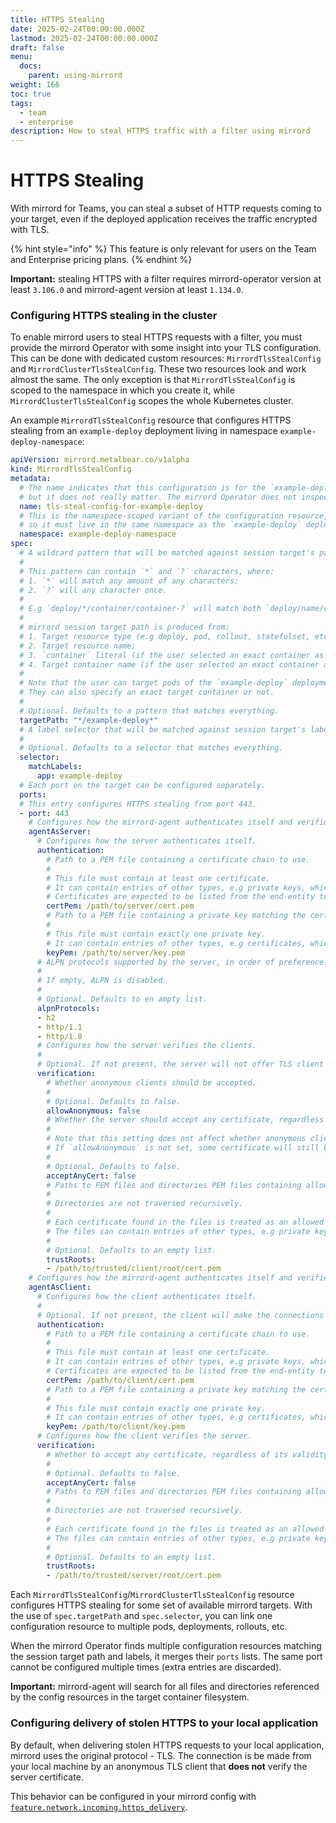 ```yaml
---
title: HTTPS Stealing
date: 2025-02-24T00:00:00.000Z
lastmod: 2025-02-24T00:00:00.000Z
draft: false
menu:
  docs:
    parent: using-mirrord
weight: 166
toc: true
tags:
  - team
  - enterprise
description: How to steal HTTPS traffic with a filter using mirrord
---
```


# HTTPS Stealing

With mirrord for Teams, you can steal a subset of HTTP requests coming to your target, even if the deployed application receives the traffic encrypted with TLS.

{% hint style="info" %}
This feature is only relevant for users on the Team and Enterprise pricing plans.
{% endhint %}

**Important:** stealing HTTPS with a filter requires mirrord-operator version at least `3.106.0` and mirrord-agent version at least `1.134.0`.

### Configuring HTTPS stealing in the cluster

To enable mirrord users to steal HTTPS requests with a filter, you must provide the mirrord Operator with some insight into your TLS configuration. This can be done with dedicated custom resources: `MirrordTlsStealConfig` and `MirrordClusterTlsStealConfig`. These two resources look and work almost the same. The only exception is that `MirrordTlsStealConfig` is scoped to the namespace in which you create it, while `MirrordClusterTlsStealConfig` scopes the whole Kubernetes cluster.

An example `MirrordTlsStealConfig` resource that configures HTTPS stealing from an `example-deploy` deployment living in namespace `example-deploy-namespace`:

```yaml
apiVersion: mirrord.metalbear.co/v1alpha
kind: MirrordTlsStealConfig
metadata:
  # The name indicates that this configuration is for the `example-deploy` deployment,
  # but it does not really matter. The mirrord Operator does not inspect config resources' names. 
  name: tls-steal-config-for-example-deploy
  # This is the namespace-scoped variant of the configuration resource,
  # so it must live in the same namespace as the `example-deploy` deployment.
  namespace: example-deploy-namespace
spec:
  # A wildcard pattern that will be matched against session target's path.
  #
  # This pattern can contain `*` and `?` characters, where:
  # 1. `*` will match any amount of any characters;
  # 2. `?` will any character once.
  #
  # E.g `deploy/*/container/container-?` will match both `deploy/name/container/container-1` and `deploy/another-name/container/container-2`.
  #
  # mirrord session target path is produced from:
  # 1. Target resource type (e.g deploy, pod, rollout, statefulset, etc.);
  # 2. Target resource name;
  # 3. `container` literal (if the user selected an exact container as the target);
  # 4. Target container name (if the user selected an exact container as the target).
  #
  # Note that the user can target pods of the `example-deploy` deployment either indirectly, by targeting the deployment, or directly.
  # They can also specify an exact target container or not.
  #
  # Optional. Defaults to a pattern that matches everything.
  targetPath: "*/example-deploy*"
  # A label selector that will be matched against session target's labels.
  #
  # Optional. Defaults to a selector that matches everything.
  selector:
    matchLabels:
      app: example-deploy
  # Each port on the target can be configured separately.
  ports:
  # This entry configures HTTPS stealing from port 443.
  - port: 443
    # Configures how the mirrord-agent authenticates itself and verifies the clients (original request senders) when acting as a TLS server.
    agentAsServer:
      # Configures how the server authenticates itself.
      authentication:
        # Path to a PEM file containing a certificate chain to use.
        #
        # This file must contain at least one certificate.
        # It can contain entries of other types, e.g private keys, which are ignored.
        # Certificates are expected to be listed from the end-entity to the root.
        certPem: /path/to/server/cert.pem
        # Path to a PEM file containing a private key matching the certificate chain from `certPem`.
        #
        # This file must contain exactly one private key.
        # It can contain entries of other types, e.g certificates, which are ignored.
        keyPem: /path/to/server/key.pem
      # ALPN protocols supported by the server, in order of preference.
      #
      # If empty, ALPN is disabled.
      #
      # Optional. Defaults to en ampty list.
      alpnProtocols:
      - h2
      - http/1.1
      - http/1.0
      # Configures how the server verifies the clients.
      #
      # Optional. If not present, the server will not offer TLS client authentication at all.
      verification:
        # Whether anonymous clients should be accepted.
        #
        # Optional. Defaults to false.
        allowAnonymous: false
        # Whether the server should accept any certificate, regardless of its validity and who signed it.
        #
        # Note that this setting does not affect whether anonymous clients are accepted or not.
        # If `allowAnonymous` is not set, some certificate will still be required.
        #
        # Optional. Defaults to false.
        acceptAnyCert: false
        # Paths to PEM files and directories PEM files containing allowed root certificates.
        #
        # Directories are not traversed recursively.
        #
        # Each certificate found in the files is treated as an allowed root.
        # The files can contain entries of other types, e.g private keys, which are ignored.
        #
        # Optional. Defaults to an empty list.
        trustRoots:
        - /path/to/trusted/client/root/cert.pem
    # Configures how the mirrord-agent authenticates itself and verifies the server (original request destination) when acting as a TLS client.
    agentAsClient:
      # Configures how the client authenticates itself.
      #
      # Optional. If not present, the client will make the connections anonymously.
      authentication:
        # Path to a PEM file containing a certificate chain to use.
        #
        # This file must contain at least one certificate.
        # It can contain entries of other types, e.g private keys, which are ignored.
        # Certificates are expected to be listed from the end-entity to the root.
        certPem: /path/to/client/cert.pem
        # Path to a PEM file containing a private key matching the certificate chain from `certPem`.
        #
        # This file must contain exactly one private key.
        # It can contain entries of other types, e.g certificates, which are ignored.
        keyPem: /path/to/client/key.pem
      # Configures how the client verifies the server.
      verification:
        # Whether to accept any certificate, regardless of its validity and who signed it.
        #
        # Optional. Defaults to false.
        acceptAnyCert: false
        # Paths to PEM files and directories PEM files containing allowed root certificates.
        #
        # Directories are not traversed recursively.
        #
        # Each certificate found in the files is treated as an allowed root.
        # The files can contain entries of other types, e.g private keys, which are ignored.
        #
        # Optional. Defaults to an empty list.
        trustRoots:
        - /path/to/trusted/server/root/cert.pem
```

Each `MirrordTlsStealConfig`/`MirrordClusterTlsStealConfig` resource configures HTTPS stealing for some set of available mirrord targets. With the use of `spec.targetPath` and `spec.selector`, you can link one configuration resource to multiple pods, deployments, rollouts, etc.

When the mirrord Operator finds multiple configuration resources matching the session target path and labels, it merges their `ports` lists. The same port cannot be configured multiple times (extra entries are discarded).

**Important:** mirrord-agent will search for all files and directories referenced by the config resources in the target container filesystem.

### Configuring delivery of stolen HTTPS to your local application

By default, when delivering stolen HTTPS requests to your local application, mirrord uses the original protocol - TLS. The connection is be made from your local machine by an anonymous TLS client that **does not** verify the server certificate.

This behavior can be configured in your mirrord config with [`feature.network.incoming.https_delivery`](https://app.gitbook.com/s/Z7vBpFMZTH8vUGJBGRZ4/options#feature.network.incoming.https_delivery).
